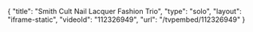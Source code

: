 {
    "title": "Smith   Cult Nail Lacquer Fashion Trio",
    "type": "solo",
    "layout": "iframe-static",
    "videoId": "112326949",
    "url": "\/tvpembed\/112326949"
}